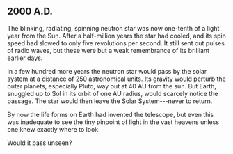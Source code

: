 ## 2000 A.D.
The blinking, radiating, spinning neutron star was now one-tenth of a light year from the Sun. After a half-million years the star had cooled, and its spin speed had slowed to only five revolutions per second. It still sent out pulses of radio waves, but these were but a weak remembrance of its brilliant earlier days.

In a few hundred more years the neutron star would pass by the solar system at a distance of 250 astronomical units. Its gravity would perturb the outer planets, especially Pluto, way out at 40 AU from the sun. But Earth, snuggled up to Sol in its orbit of one AU radius, would scarcely notice the passage. The star would then leave the Solar System---never to return.

By now the life forms on Earth had invented the telescope, but even this was inadequate to see the tiny pinpoint of light in the vast heavens unless one knew exactly where to look.

Would it pass unseen?
